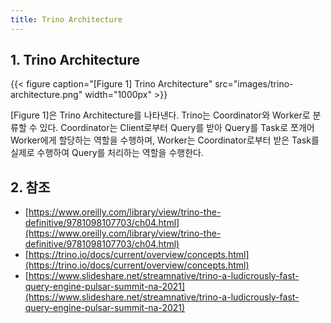 ```yaml
---
title: Trino Architecture
---
```


## 1. Trino Architecture

{{< figure caption="[Figure 1] Trino Architecture" src="images/trino-architecture.png" width="1000px" >}}

[Figure 1]은 Trino Architecture를 나타낸다. Trino는 Coordinator와 Worker로 분류할 수 있다. Coordinator는 Client로부터 Query를 받아 Query를 Task로 쪼개어 Worker에게 할당하는 역할을 수행하며, Worker는 Coordinator로부터 받은 Task를 실제로 수행하여 Query를 처리하는 역할을 수행한다.

## 2. 참조

* [https://www.oreilly.com/library/view/trino-the-definitive/9781098107703/ch04.html](https://www.oreilly.com/library/view/trino-the-definitive/9781098107703/ch04.html)
* [https://trino.io/docs/current/overview/concepts.html](https://trino.io/docs/current/overview/concepts.html)
* [https://www.slideshare.net/streamnative/trino-a-ludicrously-fast-query-engine-pulsar-summit-na-2021](https://www.slideshare.net/streamnative/trino-a-ludicrously-fast-query-engine-pulsar-summit-na-2021)